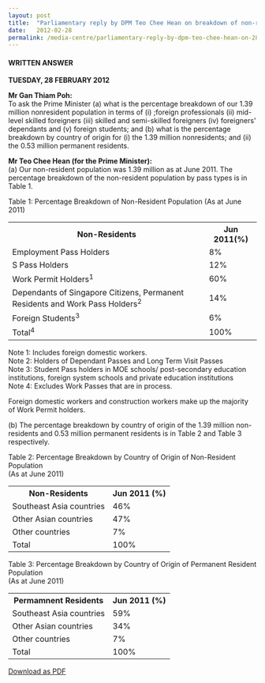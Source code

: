 ```yaml
---
layout: post
title:  "Parliamentary reply by DPM Teo Chee Hean on breakdown of non-resident population"
date:   2012-02-28
permalink: /media-centre/parliamentary-reply-by-dpm-teo-chee-hean-on-28-feb-2012-2
---
```


#### **WRITTEN ANSWER**
**TUESDAY, 28 FEBRUARY 2012**

**Mr Gan Thiam Poh:**  
To ask the Prime Minister (a) what is the percentage breakdown of our 1.39 million nonresident population in terms of (i) ;foreign professionals (ii) mid-level skilled foreigners (iii) skilled and semi-skilled foreigners (iv) foreigners' dependants and (v) foreign students; and (b) what is the percentage breakdown by country of origin for (i) the 1.39 million nonresidents; and (ii) the 0.53 million permanent residents.

**Mr Teo Chee Hean (for the Prime Minister):**  
(a) Our non-resident population was 1.39 million as at June 2011. The percentage breakdown of the non-resident population by pass types is in Table 1. 

Table 1: Percentage Breakdown of Non-Resident Population (As at June 2011) 


<table class="table-h">
  <tr>
    <th>Non-Residents</th>
    <th>Jun 2011(%)</th>
    
 </tr>
 
  <tr>
    <td>Employment Pass Holders</td>
    <td>8%</td>
  </tr>
  
  <tr>
    <td>S Pass Holders</td>
    <td>12%</td>
  </tr>
  
  <tr>
    <td>Work Permit Holders<sup>1</sup></td>
    <td>60%</td>
  </tr>  
  
 <tr>
    <td>Dependants of Singapore Citizens, Permanent Residents and Work Pass Holders<sup>2</sup></td>
    <td>14%</td>
  </tr>
  
 <tr>
    <td>Foreign Students<sup>3</sup></td>
    <td>6%</td>
  </tr> 
  
   <tr>
    <td>Total<sup>4</sup></td>
    <td>100%</td>
  </tr> 
  
  
</table>


Note 1: Includes foreign domestic workers.  
Note 2: Holders of Dependant Passes and Long Term Visit Passes  
Note 3: Student Pass holders in MOE schools/ post-secondary education institutions, foreign system schools and private education institutions  
Note 4: Excludes Work Passes that are in process.

Foreign domestic workers and construction workers make up the majority of Work Permit holders. 

(b) The percentage breakdown by country of origin of the 1.39 million non-residents and 0.53 million permanent residents is in Table 2 and Table 3 respectively.

Table 2: Percentage Breakdown by Country of Origin of Non-Resident Population  
(As at June 2011)

<table class="table-h">
  <tr>
    <th>Non-Residents</th>
    <th>Jun 2011 (%)</th>
    
 </tr>
 
  <tr>
    <td>Southeast Asia countries</td>
    <td>46%</td>
  </tr>
  
  <tr>
    <td>Other Asian countries</td>
    <td>47%</td>
  </tr>
  
  <tr>
    <td>Other countries</td>
    <td>7%</td>
  </tr>  

<tr>
    <td>Total</td>
    <td>100%</td>
  </tr>  
  
  </table>
  
Table 3: Percentage Breakdown by Country of Origin of Permanent Resident Population  
(As at June 2011)

<table class="table-h">
  <tr>
    <th>Permamnent Residents</th>
    <th>Jun 2011 (%)</th>
    
 </tr>
 
  <tr>
    <td>Southeast Asia countries</td>
    <td>59%</td>
  </tr>
  
  <tr>
    <td>Other Asian countries</td>
    <td>34%</td>
  </tr>
  
  <tr>
    <td>Other countries</td>
    <td>7%</td>
  </tr>  

<tr>
    <td>Total</td>
    <td>100%</td>
  </tr>  
  
  </table>

[Download as PDF](https://github.com/isomerpages/isomerpages-stratgroup/raw/master/images/parliamentary%20files/parliamentary-reply-by-dpm-teo-chee-hean-on-28-feb-2012-2.pdf)
